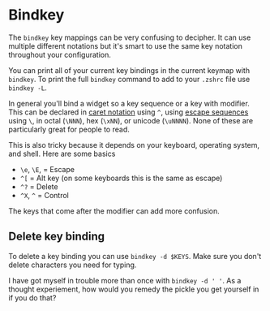 # Bindkey

The `bindkey` key mappings can be very confusing to decipher.
It can use multiple different notations but it's smart to use the same key notation throughout your configuration.

You can print all of your current key bindings in the current keymap with `bindkey`.
To print the full `bindkey` command to add to your `.zshrc` file use `bindkey -L`.

In general you'll bind a widget so a key sequence or a key with modifier.
This can be declared in [caret notation](https://en.wikipedia.org/wiki/Caret_notation) using `^`, using [escape sequences](https://en.wikipedia.org/wiki/Escape_sequence) using `\`, in octal (`\NNN`), hex (`\xNN`), or unicode (`\uNNNN`).
None of these are particularly great for people to read.

This is also tricky because it depends on your keyboard, operating system, and shell.
Here are some basics

* `\e`, `\E`, = Escape
* `^[` = Alt key (on some keyboards this is the same as escape)
* `^?` = Delete
* `^X`, `^` = Control

The keys that come after the modifier can add more confusion.

## Delete key binding

To delete a key binding you can use `bindkey -d $KEYS`.
Make sure you don't delete characters you need for typing.

I have got myself in trouble more than once with `bindkey -d ' '`.
As a thought experiement, how would you remedy the pickle you get yourself in if you do that?
